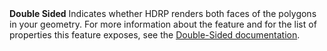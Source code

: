 <tr>
<td><strong>Double Sided</strong></td>
<td></td>
<td></td>
<td>Indicates whether HDRP renders both faces of the polygons in your geometry. For more information about the feature and for the list of properties this feature exposes, see the <a href="Double-Sided.md">Double-Sided documentation</a>.</td>
</tr>
